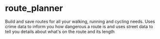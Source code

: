 # route_planner
Build and save routes for all your walking, running and cycling needs. Uses crime data to inform you how dangerous a route is and uses street data to tell you details about what's on the route and its length
